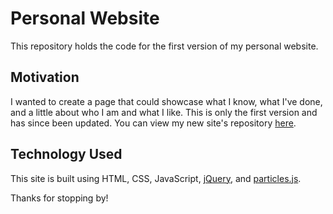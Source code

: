 # Personal Website

This repository holds the code for the first version of my personal website.

## Motivation

I wanted to create a page that could showcase what I know, what I've done, and a little about who I am and what I like. This is only the first version and has since been updated. You can view my new site's repository [here](https://github.com/gabe-ng/gabe-ng.github.io).

## Technology Used

This site is built using HTML, CSS, JavaScript, [jQuery](https://jquery.com/), and [particles.js](https://vincentgarreau.com/particles.js/).

Thanks for stopping by!

